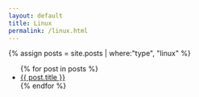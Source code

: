 ```yaml
---
layout: default
title: Linux
permalink: /linux.html
---
```

{% assign posts = site.posts | where:"type", "linux" %}

<ul>
{% for post in posts %}
<li>
<a href="{{ site.url }}{{ site.baseurl }}{{ post.url }}">{{ post.title }}</a>
</li>
{% endfor %}
<ul>

